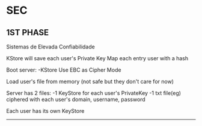 # SEC

1ST PHASE
-----------------------------------------------------------------------------------------
Sistemas de Elevada Confiabilidade

KStore will save each user's Private Key
Map each entry user with a hash

Boot server: -KStore
Use EBC as Cipher Mode

Load user's file from memory (not safe but they don't care for now)

Server has 2 files: -1 KeyStore for each user's PrivateKey
                    -1 txt file(eg) ciphered with each user's domain, username, password

Each user has its own KeyStore

-----------------------------------------------------------------------------------------
                 
